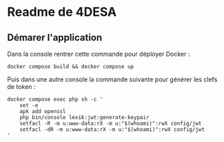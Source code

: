 # Readme de 4DESA
## Démarer l'application

Dans la console rentrer cette commande pour déployer Docker :
```
docker compose build && docker compose up 
```

Puis dans une autre console la commande suivante pour générer les clefs de token :
```
docker compose exec php sh -c '
    set -e
    apk add openssl
    php bin/console lexik:jwt:generate-keypair
    setfacl -R -m u:www-data:rX -m u:"$(whoami)":rwX config/jwt
    setfacl -dR -m u:www-data:rX -m u:"$(whoami)":rwX config/jwt
'
```